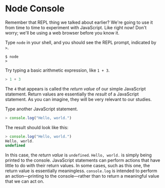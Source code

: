 # Node Console

Remember that REPL thing we talked about earlier? We're going to use it from time to time to experiment with JavaScript. Like right now! Don't worry; we'll be using a web browser before you know it.

Type `node` in your shell, and you should see the REPL prompt, indicated by `>`.

```shell
$ node
>
```

Try typing a basic arithmetic expression, like `1 + 3`.

```js
> 1 + 3
```

The `4` that appears is called the _return value_ of our simple JavaScript statement. Return values are essentially the _result_ of a JavaScript statement. As you can imagine, they will be very relevant to our studies.

Type another JavaScript statement.

```js
> console.log("Hello, world.")
```

The result should look like this:

```js
> console.log("Hello, world.")
Hello, world.
undefined
```

In this case, the _return value_ is `undefined`. `Hello, world.` is simply being printed to the console. JavaScript statements can perform actions that have little to do with their return values. In some cases, such as this one, the return value is essentially meaningless. `console.log` is intended to perform an action—printing to the console—rather than to return a meaningful value that we can act on.
